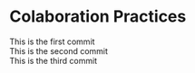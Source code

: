# Colaboration Practices
This is the first commit <br>
This is the second commit <br>
This is the third commit <br>
